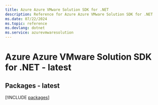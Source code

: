 ```yaml
---
title: Azure Azure VMware Solution SDK for .NET
description: Reference for Azure Azure VMware Solution SDK for .NET
ms.date: 07/22/2024
ms.topic: reference
ms.devlang: dotnet
ms.service: azurevmwaresolution
---
```

# Azure Azure VMware Solution SDK for .NET - latest
## Packages - latest
[!INCLUDE [packages](azure-vmware-solution-index.md)]